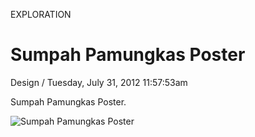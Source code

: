 <p class="type">EXPLORATION</p>

# Sumpah Pamungkas Poster

<p class="meta">Design  /  Tuesday, July 31, 2012 11:57:53am</p>

Sumpah Pamungkas Poster.

![Sumpah Pamungkas Poster](https://farooq-agent.web.app/assets/images/works/large/sumpah-pamungkas-poster.jpg)
